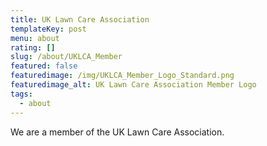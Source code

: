 ```yaml
---
title: UK Lawn Care Association
templateKey: post
menu: about
rating: []
slug: /about/UKLCA_Member
featured: false
featuredimage: /img/UKLCA_Member_Logo_Standard.png
featuredimage_alt: UK Lawn Care Association Member Logo
tags:
  - about
---
```


We are a member of the UK Lawn Care Association.
